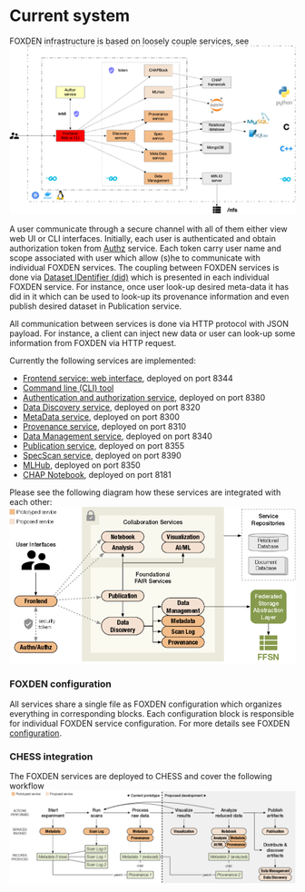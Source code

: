# Current system
FOXDEN infrastructure is based on loosely couple services, see
![Implemenation](images/Implementation.png)

A user communicate through a secure channel with all of them
either view web UI or CLI interfaces. Initially, each user
is authenticated and obtain authorization token from
[Authz](authz.md) service. Each token carry user name and scope
associated with user which allow (s)he to communicate with
individual FOXDEN services. The coupling between FOXDEN services
is done via [Dataset IDentifier (did)](did.md) which is presented
in each individual FOXDEN service. For instance, once user
look-up desired meta-data it has did in it which can be used
to look-up its provenance information and even publish desired
dataset in Publication service.

All communication between services is done via HTTP protocol with
JSON payload. For instance, a client can inject new data or user
can look-up some information from FOXDEN via HTTP request.

Currently the following services are implemented:
- [Frontend service: web interface](web.md), deployed on port 8344
- [Command line (CLI) tool](cli.md)
- [Authentication and authorization service](authz.md), deployed on port 8380
- [Data Discovery service](discovery.md), deployed on port 8320
- [MetaData service](metadata.md), deployed on port 8300
- [Provenance service](provenance.md), deployed on port 8310
- [Data Management service](datamgt.md), deployed on port 8340
- [Publication service](publication.md), deployed on port 8355
- [SpecScan service](specscan.md), deployed on port 8390
- [MLHub](mlhub.md), deployed on port 8350
- [CHAP Notebook](notebook.md), deployed on port 8181

Please see the following diagram how these services are
integrated with each other:
![Services](images/foxden-services.png)

### FOXDEN configuration
All services share a single file as FOXDEN configuration
which organizes everything in corresponding blocks. Each
configuration block is responsible for individual FOXDEN
service configuration. For more details see
FOXDEN [configuration](configuration.md).

### CHESS integration
The FOXDEN services are deployed to CHESS and cover the
following workflow
![CHESS architecture](images/foxden-chess.png)
